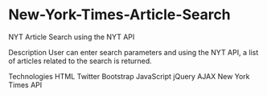 # New-York-Times-Article-Search

NYT Article Search using the NYT API


Description
User can enter search parameters and using the NYT API, a list of articles related to the search is returned.

Technologies
HTML
Twitter Bootstrap
JavaScript
jQuery
AJAX
New York Times API

